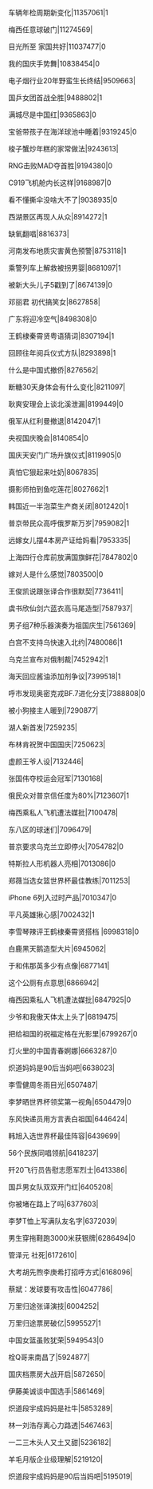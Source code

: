 车辆年检周期新变化|11357061|1

梅西任意球破门|11274569|

目光所至 家国共好|11037477|0

我的国庆手势舞|10838454|0

电子烟行业20年野蛮生长终结|9509663|

国乒女团首战全胜|9488802|1

满城尽是中国红|9365863|0

宝爸带孩子在海洋球池中睡着|9319245|0

梭子蟹炒年糕的家常做法|9243613|

RNG击败MAD夺首胜|9194380|0

C919飞机舱内长这样|9168987|0

看不懂撕伞没啥大不了|9038935|0

西湖景区再现人从众|8914272|1

缺氧翻唱|8816373|

河南发布地质灾害黄色预警|8753118|1

乘警列车上解救被拐男婴|8681097|1

被新大头儿子5戳到了|8674139|0

邓丽君 初代搞笑女|8627858|

广东将迎冷空气|8498308|0

王鹤棣秦霄贤粤语猜词|8307194|1

回顾往年阅兵仪式方队|8293898|1

什么是中国式撤侨|8276562|

断糖30天身体会有什么变化|8211097|

耿爽安理会上谈北溪泄漏|8199449|0

俄军从红利曼撤退|8142047|1

央视国庆晚会|8140854|0

国庆天安门广场升旗仪式|8119905|0

真怕它狠起来吐奶|8067835|

摄影师拍到鱼吃莲花|8027662|1

韩国近一半泡菜生产商关闭|8012420|1

普京带民众高呼俄罗斯万岁|7959082|1

远嫁女儿摆4本房产证给妈看|7953335|

上海四行仓库前放满国旗鲜花|7847802|0

嫁对人是什么感觉|7803500|0

王俊凯说跟张译合作很默契|7736411|

虞书欣仙剑六蓝衣高马尾造型|7587937|

男子组7种乐器演奏为祖国庆生|7561369|

白宫不支持乌快速入北约|7480086|1

乌克兰宣布对俄制裁|7452942|1

海天回应酱油添加剂争议|7399518|1

呼市发现奥密克戎BF.7进化分支|7388808|0

被小狗接主人暖到|7290877|

湖人新首发|7259235|

布林肯祝贺中国国庆|7250623|

虚颜王爷人设|7132446|

张国伟夺校运会冠军|7130168|

俄民众对普京信任度为80%|7123607|1

梅西乘私人飞机遭法媒批|7100478|

东八区的球迷们|7096479|

普京要求乌克兰立即停火|7054782|0

特斯拉人形机器人亮相|7013086|0

郑薇当选女篮世界杯最佳教练|7011253|

iPhone 6列入过时产品|7010347|0

平凡英雄揪心感|7002432|1

李雪琴辣评王鹤棣秦霄贤搭档 ​​​​|6998318|0

白鹿黑天鹅造型大片|6945062|

于和伟那英多少有点像|6877141|

这个公厕有点意思|6866942|

梅西因乘私人飞机遭法媒批|6847925|0

少爷和我傲天体太上头了|6819475|

把给祖国的祝福定格在光影里|6799267|0

灯火里的中国青春婀娜|6663287|0

炽道妈妈是90后当妈吧|6638023|

李雪健周冬雨目光|6507487|

李梦晒世界杯领奖第一视角|6504479|0

东风快递员用方言表白祖国|6446424|

韩旭入选世界杯最佳阵容|6439699|

56个民族同唱领航|6418237|

歼20飞行员告慰志愿军烈士|6413386|

国乒男女队双双开门红|6405208|

你被堵在路上了吗|6377603|

李梦T恤上写满队友名字|6372039|

男生穿拖鞋跑3000米获银牌|6286494|0

管泽元 社死|6172610|

大考胡先煦李庚希打招呼方式|6168096|

蔡斌：发球要有攻击性|6047786|

万里归途张译演技|6004252|

万里归途票房破亿|5995527|1

中国女篮虽败犹荣|5949543|0

栓Q哥来南昌了|5924877|

国庆档票房大战开启|5872650|

伊藤美诚谈中国选手|5861469|

炽道段宇成妈妈是社牛|5853289|

林一刘浩存离心力路透|5467463|

一二三木头人又土又甜|5236182|

羊毛月版企业级理解|5219120|

炽道段宇成妈妈是90后当妈吧|5195019|

